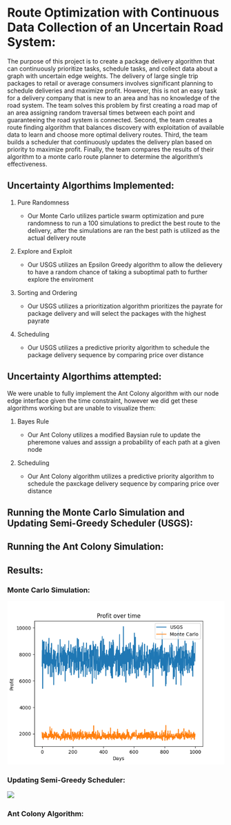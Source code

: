 # Route Optimization with Continuous Data Collection of an Uncertain Road System:

The purpose of this project is to create a package delivery algorithm that can continuously prioritize tasks, schedule tasks, and collect data about a graph with uncertain edge weights. The delivery of large single trip packages to retail or average consumers involves significant planning to schedule deliveries and maximize profit. However, this is not an easy task for a delivery company that is new to an area and has no knowledge of the road system. The team solves this problem by first creating a road map of an area assigning random traversal times between each point and guaranteeing the road system is connected. Second, the team creates a route finding algorithm that balances discovery with exploitation of available data to learn and choose more optimal delivery routes. Third, the team builds a scheduler that continuously updates the delivery plan based on priority to maximize profit. Finally, the team compares the results of their algorithm to a monte carlo route planner to determine the algorithm’s effectiveness.

## Uncertainty Algorthims Implemented: 

1. Pure Randomness
   - Our Monte Carlo utilizes particle swarm optimization and pure randomness to run a 100 simulations to predict the best route to the delivery, after the simulations are ran the best path is utilized as the actual delivery route
  
2. Explore and Exploit 
   - Our USGS utilizes an Epsilon Greedy algorithm to allow the delievery to have a random chance of taking a suboptimal path to further explore the enviroment
  
3. Sorting and Ordering 
   - Our USGS utilizes a prioritization algorithm prioritizes the payrate for package delivery and will select the packages with the highest payrate
  
4. Scheduling 
   - Our USGS utilizes a predictive priority algorithm to schedule the package delivery sequence by comparing price over distance

## Uncertainty Algorthims attempted: 
We were unable to fully implement the Ant Colony algorithm with our node edge interface given the time constraint, however we did get these algorithms working but are unable to visualize them: 

1. Bayes Rule
   - Our Ant Colony utilizes a modified Baysian rule to update the pheremone values and asssign a probability of each path at a given node

2. Scheduling 
   - Our Ant Colony algorithm utilizes a predictive priority algorithm to schedule the paxckage delivery sequence by comparing price over distance

## Running the Monte Carlo Simulation and Updating Semi-Greedy Scheduler (USGS):


## Running the Ant Colony Simulation:


## Results:

### Monte Carlo Simulation:
![](./Figures/GreedyVsMonteCarlo.png)

### Updating Semi-Greedy Scheduler:
![](./Figures/USGS.gif)

### Ant Colony Algorithm: